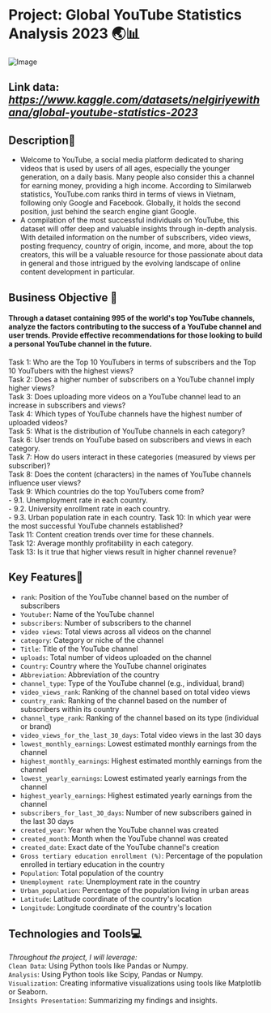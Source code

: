 # **Project: Global YouTube Statistics Analysis 2023**   🌏📊  
![Image](https://i0.wp.com/musically.com/wp-content/uploads/2021/12/YouTube-logo.png?w=1000&ssl=1)


## **Link data:** *https://www.kaggle.com/datasets/nelgiriyewithana/global-youtube-statistics-2023*  


## **Description**🧾  

- Welcome to YouTube, a social media platform dedicated to sharing videos that is used by users of all ages, especially the 
younger generation, on a daily basis. Many people also consider this a channel for earning money, providing a high income. 
According to Similarweb statistics, YouTube.com ranks third in terms of views in Vietnam, following only Google and Facebook. 
Globally, it holds the second position, just behind the search engine giant Google.  
- A compilation of the most successful individuals on YouTube, this dataset will offer deep and valuable insights through in-depth 
analysis. With detailed information on the number of subscribers, video views, posting frequency, country of origin, income, and 
more, about the top creators, this will be a valuable resource for those passionate about data in general and those intrigued by 
the evolving landscape of online content development in particular.

## **Business Objective** 🤔   

#### Through a dataset containing 995 of the world's top YouTube channels, analyze the factors contributing to the success of a YouTube channel and user trends. Provide effective recommendations for those looking to build a personal YouTube channel in the future.  

   Task 1: Who are the Top 10 YouTubers in terms of subscribers and the Top 10 YouTubers with the highest views?  
   Task 2: Does a higher number of subscribers on a YouTube channel imply higher views?  
   Task 3: Does uploading more videos on a YouTube channel lead to an increase in subscribers and views?  
   Task 4: Which types of YouTube channels have the highest number of uploaded videos?  
   Task 5: What is the distribution of YouTube channels in each category?  
   Task 6: User trends on YouTube based on subscribers and views in each category.  
   Task 7: How do users interact in these categories (measured by views per subscriber)?  
   Task 8: Does the content (characters) in the names of YouTube channels influence user views?  
   Task 9: Which countries do the top YouTubers come from?  
      - 9.1. Unemployment rate in each country.  
      - 9.2. University enrollment rate in each country.  
      - 9.3. Urban population rate in each country.
   Task 10: In which year were the most successful YouTube channels established?  
   Task 11: Content creation trends over time for these channels.  
   Task 12: Average monthly profitability in each category.  
   Task 13: Is it true that higher views result in higher channel revenue?  


## **Key Features**🔐  
- `rank`: Position of the YouTube channel based on the number of subscribers    
- `Youtuber`: Name of the YouTube channel  
- `subscribers`: Number of subscribers to the channel  
- `video views`: Total views across all videos on the channel  
- `category`: Category or niche of the channel  
- `Title`: Title of the YouTube channel  
- `uploads`: Total number of videos uploaded on the channel  
- `Country`: Country where the YouTube channel originates  
- `Abbreviation`: Abbreviation of the country  
- `channel_type`: Type of the YouTube channel (e.g., individual, brand)  
- `video_views_rank`: Ranking of the channel based on total video views  
- `country_rank`: Ranking of the channel based on the number of subscribers within its country  
- `channel_type_rank`: Ranking of the channel based on its type (individual or brand)  
- `video_views_for_the_last_30_days`: Total video views in the last 30 days  
- `lowest_monthly_earnings`: Lowest estimated monthly earnings from the channel  
- `highest_monthly_earnings`: Highest estimated monthly earnings from the channel  
- `lowest_yearly_earnings`: Lowest estimated yearly earnings from the channel  
- `highest_yearly_earnings`: Highest estimated yearly earnings from the channel  
- `subscribers_for_last_30_days`: Number of new subscribers gained in the last 30 days  
- `created_year`: Year when the YouTube channel was created  
- `created_month`: Month when the YouTube channel was created  
- `created_date`: Exact date of the YouTube channel's creation  
- `Gross tertiary education enrollment (%)`: Percentage of the population enrolled in tertiary education in the country  
- `Population`: Total population of the country  
- `Unemployment rate`: Unemployment rate in the country  
- `Urban_population`: Percentage of the population living in urban areas  
- `Latitude`: Latitude coordinate of the country's location  
- `Longitude`: Longitude coordinate of the country's location  

## **Technologies and Tools**💻  
*Throughout the project, I will leverage:*  
`Clean Data`: Using Python tools like Pandas or Numpy.  
`Analysis`: Using Python tools like Scipy, Pandas or Numpy.  
`Visualization`: Creating informative visualizations using tools like Matplotlib or Seaborn.  
`Insights Presentation`: Summarizing my findings and insights.  
